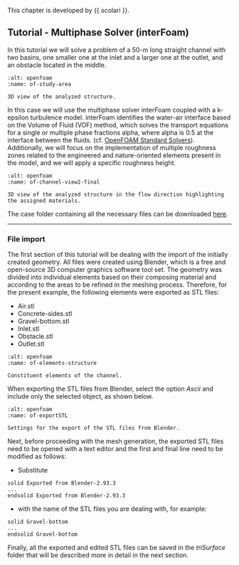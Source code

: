 This chapter is developed by {{ scolari }}.


## Tutorial - Multiphase Solver (interFoam)

In this tutorial we will solve a problem of a 50-m long straight channel with two basins, one smaller one at the inlet and a larger one at the outlet, and an obstacle located in the middle. 

```{figure} ../img/openfoam/blender/study-area.png
:alt: openfoam 
:name: of-study-area

3D view of the analyzed structure.
```

In this case we will use the multiphase solver interFoam coupled with a k-epsilon turbulence model. interFoam identifies the water-air interface based on the Volume of Fluid (VOF) method, which solves the transport equations for a single or multiple phase fractions alpha, where alpha is 0.5 at the interface between the fluids. (cf. [OpenFOAM Standard Solvers](https://www.openfoam.com/documentation/user-guide/a-reference/a.1-standard-solvers)). Additionally, we will focus on the implementation of multiple roughness zones related to the engineered and nature-oriented elements present in the model, and we will apply a specific roughness height. 

```{figure} ../img/openfoam/blender/channel-view2-final.png
:alt: openfoam 
:name: of-channel-view2-final

3D view of the analyzed structure in the flow direction highlighting the assigned materials.
```

The case folder containing all the necessary files can be downloaded [here](https://github.com/hydro-informatics/openfoam.git).

***
### File import
The first section of this tutorial will be dealing with the import of the initially created geometry. All files were created using Blender, which is a free and open-source 3D computer graphics software tool set. The geometry was divided into individual elements based on their composing material and according to the areas to be refined in the meshing process. Therefore, for the present example, the following elements were exported as STL files:

* Air.stl
* Concrete-sides.stl
* Gravel-bottom.stl
* Inlet.stl
* Obstacle.stl
* Outlet.stl

```{figure} ../img/openfoam/blender/elements-structure.png
:alt: openfoam 
:name: of-elements-structure

Constituent elements of the channel.
```

When exporting the STL files from Blender, select the option *Ascii* and include only the selected object, as shown below.

```{figure} ../img/openfoam/blender/exportSTL.png
:alt: openfoam 
:name: of-exportSTL

Settings for the export of the STL files from Blender.
```

Next, before proceeding with the mesh generation, the exported STL files need to be opened with a text editor and the first and final line need to be modified as follows:

* Substitute 

```
solid Exported from Blender-2.93.3
...
endsolid Exported from Blender-2.93.3
```

* with the name of the STL files you are dealing with, for example:

```
solid Gravel-bottom
...
endsolid Gravel-bottom
```

Finally, all the exported and edited STL files can be saved in the *triSurface* folder that will be described more in detail in the next section.

